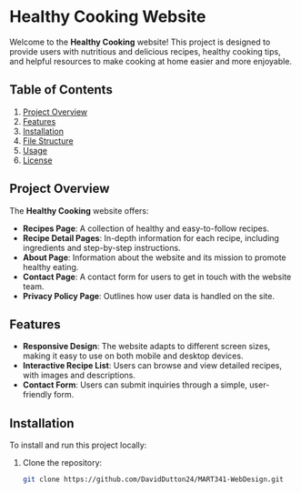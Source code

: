 # Healthy Cooking Website

Welcome to the **Healthy Cooking** website! This project is designed to provide users with nutritious and delicious recipes, healthy cooking tips, and helpful resources to make cooking at home easier and more enjoyable.

## Table of Contents

1. [Project Overview](#project-overview)
2. [Features](#features)
3. [Installation](#installation)
4. [File Structure](#file-structure)
5. [Usage](#usage)
6. [License](#license)

## Project Overview

The **Healthy Cooking** website offers:
- **Recipes Page**: A collection of healthy and easy-to-follow recipes.
- **Recipe Detail Pages**: In-depth information for each recipe, including ingredients and step-by-step instructions.
- **About Page**: Information about the website and its mission to promote healthy eating.
- **Contact Page**: A contact form for users to get in touch with the website team.
- **Privacy Policy Page**: Outlines how user data is handled on the site.

## Features

- **Responsive Design**: The website adapts to different screen sizes, making it easy to use on both mobile and desktop devices.
- **Interactive Recipe List**: Users can browse and view detailed recipes, with images and descriptions.
- **Contact Form**: Users can submit inquiries through a simple, user-friendly form.

## Installation

To install and run this project locally:

1. Clone the repository:
   ```bash
   git clone https://github.com/DavidDutton24/MART341-WebDesign.git
